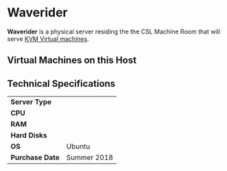 # Waverider

**Waverider** is a physical server residing the the CSL Machine Room that will serve [KVM Virtual machines](../services/virtual-machines).

## Virtual Machines on this Host

## Technical Specifications

<table>
  <tr>
    <td><b>Server Type</b></td>
    <td></td>
  </tr>
  <tr>
    <td><b>CPU</b></td>
    <td></td>
  </tr>
  <tr>
    <td><b>RAM</b></td>
    <td></td>
  </tr>
  <tr>
    <td><b>Hard Disks</b></td>
    <td></td>
  </tr>
  <tr>
    <td><b>OS</b></td>
    <td>Ubuntu</td>
  </tr>
  <tr>
    <td><b>Purchase Date</b></td>
    <td>Summer 2018</td>
  </tr>
</table>

